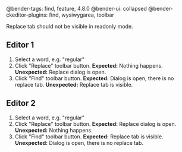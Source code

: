 @bender-tags: find, feature, 4.8.0
@bender-ui: collapsed
@bender-ckeditor-plugins: find, wysiwygarea, toolbar

Replace tab should not be visible in readonly mode.

## Editor 1

1. Select a word, e.g. "regular"
2. Click "Replace" toolbar button.
	**Expected:** Nothing happens.
	**Unexpected:** Replace dialog is open.
3. Click "Find" toolbar button.
	**Expected:** Dialog is open, there is no replace tab.
	**Unexpected:** Replace tab is visible.

## Editor 2

1. Select a word, e.g. "regular"
2. Click "Replace" toolbar button.
	**Expected:** Replace dialog is open.
	**Unexpected:** Nothing happens.
3. Click "Find" toolbar button.
	**Expected:** Replace tab is visible.
	**Unexpected:** Dialog is open, there is no replace tab.
